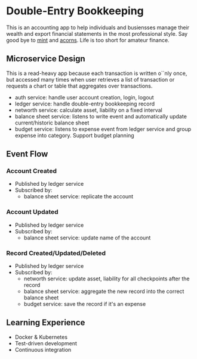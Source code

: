 # Double-Entry Bookkeeping

This is an accounting app to help individuals and busiensses manage their wealth and export financial statements in the most professional style. Say good bye to [mint](mint.com) and [acorns](acorns.com). Life is too short for amateur finance.

## Microservice Design

This is a read-heavy app because each transaction is written o``nly once, but accessed many times when user retrieves a list of transaction or requests a chart or table that aggregates over transactions.

- auth service: handle user account creation, login, logout
- ledger service: handle double-entry bookkeeping record
- networth service: calculate asset, liability on a fixed interval
- balance sheet service: listens to write event and automatically update current/historic balance sheet
- budget service: listens to expense event from ledger service and group expense into category. Support budget planning

## Event Flow

### Account Created

- Published by ledger service
- Subscribed by:
  - balance sheet service: replicate the account

### Account Updated

- Published by ledger service
- Subscribed by:
  - balance sheet service: update name of the account

### Record Created/Updated/Deleted

- Published by ledger service
- Subscribed by:
  - networth service: update asset, liability for all checkpoints after the record
  - balance sheet service: aggregate the new record into the correct balance sheet
  - budget service: save the record if it's an expense

## Learning Experience

- Docker & Kubernetes
- Test-driven development
- Continuous integration
